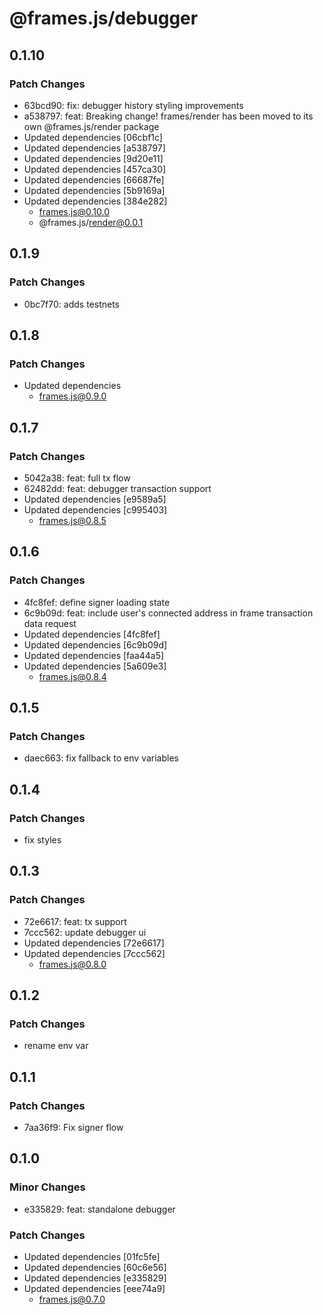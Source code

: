 # @frames.js/debugger

## 0.1.10

### Patch Changes

- 63bcd90: fix: debugger history styling improvements
- a538797: feat: Breaking change! frames/render has been moved to its own @frames.js/render package
- Updated dependencies [06cbf1c]
- Updated dependencies [a538797]
- Updated dependencies [9d20e11]
- Updated dependencies [457ca30]
- Updated dependencies [66687fe]
- Updated dependencies [5b9169a]
- Updated dependencies [384e282]
  - frames.js@0.10.0
  - @frames.js/render@0.0.1

## 0.1.9

### Patch Changes

- 0bc7f70: adds testnets

## 0.1.8

### Patch Changes

- Updated dependencies
  - frames.js@0.9.0

## 0.1.7

### Patch Changes

- 5042a38: feat: full tx flow
- 62482dd: feat: debugger transaction support
- Updated dependencies [e9589a5]
- Updated dependencies [c995403]
  - frames.js@0.8.5

## 0.1.6

### Patch Changes

- 4fc8fef: define signer loading state
- 6c9b09d: feat: include user's connected address in frame transaction data request
- Updated dependencies [4fc8fef]
- Updated dependencies [6c9b09d]
- Updated dependencies [faa44a5]
- Updated dependencies [5a609e3]
  - frames.js@0.8.4

## 0.1.5

### Patch Changes

- daec663: fix fallback to env variables

## 0.1.4

### Patch Changes

- fix styles

## 0.1.3

### Patch Changes

- 72e6617: feat: tx support
- 7ccc562: update debugger ui
- Updated dependencies [72e6617]
- Updated dependencies [7ccc562]
  - frames.js@0.8.0

## 0.1.2

### Patch Changes

- rename env var

## 0.1.1

### Patch Changes

- 7aa36f9: Fix signer flow

## 0.1.0

### Minor Changes

- e335829: feat: standalone debugger

### Patch Changes

- Updated dependencies [01fc5fe]
- Updated dependencies [60c6e56]
- Updated dependencies [e335829]
- Updated dependencies [eee74a9]
  - frames.js@0.7.0
